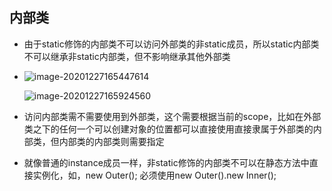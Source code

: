 ## 内部类

- 由于static修饰的内部类不可以访问外部类的非static成员，所以static内部类不可以继承非static内部类，但不影响继承其他外部类

- ![image-20201227165447614](C:\Users\zzq\AppData\Roaming\Typora\typora-user-images\image-20201227165447614.png)

  ![image-20201227165924560](C:\Users\zzq\AppData\Roaming\Typora\typora-user-images\image-20201227165924560.png)

- 访问内部类需不需要使用到外部类，这个需要根据当前的scope，比如在外部类之下的任何一个可以创建对象的位置都可以直接使用直接隶属于外部类的内部类，但内部类的内部类则需要指定

- 就像普通的instance成员一样，非static修饰的内部类不可以在静态方法中直接实例化，如，new Outer(); 必须使用new Outer().new Inner();